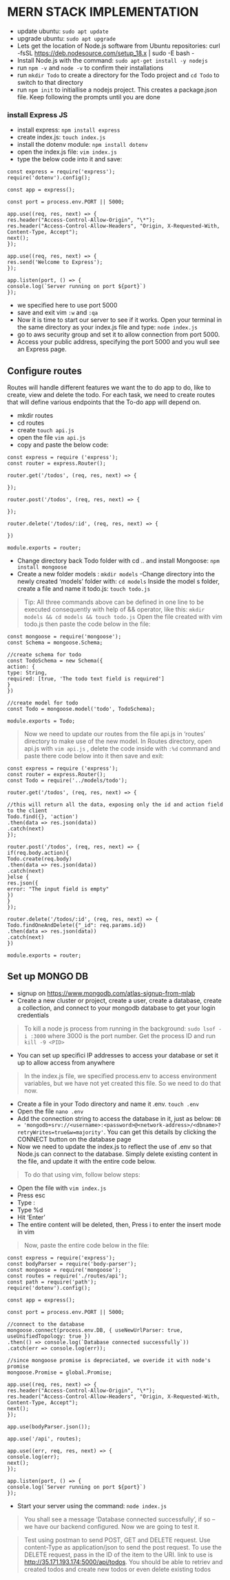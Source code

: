 # MERN STACK IMPLEMENTATION

- update ubuntu: ```sudo apt update```
- upgrade ubuntu: ```sudo apt upgrade```
- Lets get the location of Node.js software from Ubuntu repositories: curl -fsSL https://deb.nodesource.com/setup_18.x | sudo -E bash -
- Install Node.js with the command: ```sudo apt-get install -y nodejs```
- run ```npm -v``` and ```node -v``` to confirm their installations
- run ```mkdir Todo``` to create a directory for the Todo project and ```cd Todo``` to switch to that directory
- run ```npm init``` to initiallise a nodejs project. This creates a package.json file. Keep following the prompts until you are done

### install Express JS
- install express: ```npm install express```
- create index.js: ```touch index.js```
- install the dotenv module: ```npm install dotenv```
- open the index.js file: ```vim index.js```
- type the below code into it and save:
```
const express = require('express');
require('dotenv').config();

const app = express();

const port = process.env.PORT || 5000;

app.use((req, res, next) => {
res.header("Access-Control-Allow-Origin", "\*");
res.header("Access-Control-Allow-Headers", "Origin, X-Requested-With, Content-Type, Accept");
next();
});

app.use((req, res, next) => {
res.send('Welcome to Express');
});

app.listen(port, () => {
console.log(`Server running on port ${port}`)
});
```
- we specified here to use port 5000
- save and exit vim ```:w``` and ```:qa```
- Now it is time to start our server to see if it works. Open your terminal in the same directory as your index.js file and type: ```node index.js```
- go to aws security group and set it to allow connection from port 5000. 
- Access your public address, specifying the port 5000 and you wull see an Express page.


## Configure routes
Routes will handle different features we want the to do app to do, like to create, view and delete the todo. For each task, we need to create routes that will define various endpoints that the To-do app will depend on.

- mkdir routes
- cd routes
- create ```touch api.js```
- open the file ```vim api.js```
- copy and paste the below code:
```
const express = require ('express');
const router = express.Router();

router.get('/todos', (req, res, next) => {

});

router.post('/todos', (req, res, next) => {

});

router.delete('/todos/:id', (req, res, next) => {

})

module.exports = router;
```

- Change directory back Todo folder with cd .. and install Mongoose: ```npm install mongoose```
- Create a new folder models : ```mkdir models```
-Change directory into the newly created ‘models’ folder with: ```cd models```
Inside the model s folder, create a file and name it todo.js: ```touch todo.js```

> Tip: All three commands above can be defined in one line to be executed consequently with help of && operator, like this: ```mkdir models && cd models && touch todo.js```
Open the file created with vim todo.js then paste the code below in the file:
```
const mongoose = require('mongoose');
const Schema = mongoose.Schema;

//create schema for todo
const TodoSchema = new Schema({
action: {
type: String,
required: [true, 'The todo text field is required']
}
})

//create model for todo
const Todo = mongoose.model('todo', TodoSchema);

module.exports = Todo;
```
> Now we need to update our routes from the file api.js in ‘routes’ directory to make use of the new model. In Routes directory, open api.js with ```vim api.js``` , delete the code inside with ```:%d``` command and paste there code below into it then save and exit: 
```
const express = require ('express');
const router = express.Router();
const Todo = require('../models/todo');

router.get('/todos', (req, res, next) => {

//this will return all the data, exposing only the id and action field to the client
Todo.find({}, 'action')
.then(data => res.json(data))
.catch(next)
});

router.post('/todos', (req, res, next) => {
if(req.body.action){
Todo.create(req.body)
.then(data => res.json(data))
.catch(next)
}else {
res.json({
error: "The input field is empty"
})
}
});

router.delete('/todos/:id', (req, res, next) => {
Todo.findOneAndDelete({"_id": req.params.id})
.then(data => res.json(data))
.catch(next)
})

module.exports = router;
```

## Set up MONGO DB
- signup on https://www.mongodb.com/atlas-signup-from-mlab
- Create a new cluster or project, create a user, create a database, create a collection, and connect to your mongodb database to get your login credentials
> To kill a node js process from running in the background: ```sudo lsof -i :3000``` where 3000 is the port number. Get the process ID and run ```kill -9 <PID>```
- You can set up specifici IP addresses to access your database or set it up to allow access from anywhere
> In the index.js file, we specified process.env to access environment variables, but we have not yet created this file. So we need to do that now.
- Create a file in your Todo directory and name it .env. ```touch .env```
- Open the file ```nano .env```
- Add the connection string to access the database in it, just as below: ```DB = 'mongodb+srv://<username>:<password>@<network-address>/<dbname>?retryWrites=true&w=majority'```. You can get this details by clicking the CONNECT button on the database page
- Now we need to update the index.js to reflect the use of .env so that Node.js can connect to the database. Simply delete existing content in the file, and update it with the entire code below.
> To do that using vim, follow below steps:
- Open the file with ```vim index.js```
- Press esc
- Type :
- Type %d
- Hit ‘Enter’
- The entire content will be deleted, then, Press i to enter the insert mode in vim
> Now, paste the entire code below in the file:
```
const express = require('express');
const bodyParser = require('body-parser');
const mongoose = require('mongoose');
const routes = require('./routes/api');
const path = require('path');
require('dotenv').config();

const app = express();

const port = process.env.PORT || 5000;

//connect to the database
mongoose.connect(process.env.DB, { useNewUrlParser: true, useUnifiedTopology: true })
.then(() => console.log(`Database connected successfully`))
.catch(err => console.log(err));

//since mongoose promise is depreciated, we overide it with node's promise
mongoose.Promise = global.Promise;

app.use((req, res, next) => {
res.header("Access-Control-Allow-Origin", "\*");
res.header("Access-Control-Allow-Headers", "Origin, X-Requested-With, Content-Type, Accept");
next();
});

app.use(bodyParser.json());

app.use('/api', routes);

app.use((err, req, res, next) => {
console.log(err);
next();
});

app.listen(port, () => {
console.log(`Server running on port ${port}`)
});
```
- Start your server using the command: ```node index.js```
> You shall see a message ‘Database connected successfully’, if so – we have our backend configured. Now we are going to test it.
  
> Test using postman to send POST, GET and DELETE request. Use content-Type as application/json to send the post request. To use the DELETE request, pass in the ID of the item to the URI. link to use is http://35.171.193.174:5000/api/todos. You should be able to retriev and created todos and create new todos or even delete existing todos
